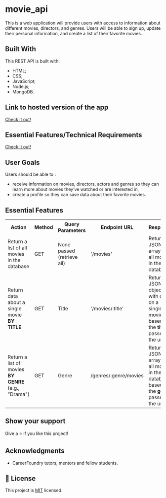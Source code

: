 # movie_api

This is a web application will provide users with access to information about different movies, directors, and genres. Users will be able to sign up, update their personal information, and create a list of their favorite movies.

## Built With

This REST API is built with: 

- HTML;
- CSS;
- JavaScript;
- Node.js;
- MongoDB.

## Link to hosted version of the app
<a href="https://lynnflix.herokuapp.com/" target="_blank"> Check it out!</a>

## Essential Features/Technical Requirements
<a href="https://lynnflix.herokuapp.com/" target="_blank"> Check it out!</a>


## User Goals
Users should be able to :
- receive information on movies, directors, actors and genres so they can learn more about movies they’ve watched or are interested in,
- create a profile so they can save data about their favorite movies.


## Essential Features

 <table>
   <tr>
       <th>Action</th>
       <th>Method</th>
       <th>Query Parameters</th>
       <th>Endpoint URL</th>
       <th>Response</th>
   </tr>
      <tr>
          <td>Return a list of all movies in the database</td>
          <td>GET</td>
          <td>None passed (retrieve all)</td>
          <td>'/movies'</td>
       <td>Returns a JSON array of all movies in the database</td>
      </tr>
    </tr>
            <tr>
                <td>Return data about a single movie <b>BY TITLE</b></td>
                <td>GET</td>
                <td>Title</td>
                <td>'/movies/:title'</td>
                <td>Returns a JSON object with data on a single movie based on the <b>title</b> passed in the url.               
              </td>
            </tr>
            <tr>
                <td>Return a list of movies <b>BY GENRE</b> (e.g., "Drama")</td>
                <td>GET</td>
                <td>Genre</td>
                <td>/genres/:genre/movies</td>
                <td>Returns a JSON array of all movies in the database based on the <b>genre</b> passed in the url. </td>
            </tr>
   </table>       



## Show your support

Give a ⭐️ if you like this project!

## Acknowledgments

- CareerFoundry tutors, mentors and fellow students.

## 📝 License

This project is [MIT](./LICENSE) licensed.
